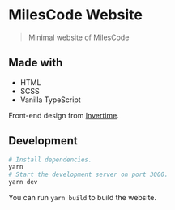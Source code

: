 # MilesCode Website

> Minimal website of MilesCode

## Made with
- HTML
- SCSS
- Vanilla TypeScript

Front-end design from [Invertime](https://github.com/Invertime).

## Development

```bash
# Install dependencies.
yarn
# Start the development server on port 3000.
yarn dev
```

You can run `yarn build` to build the website.